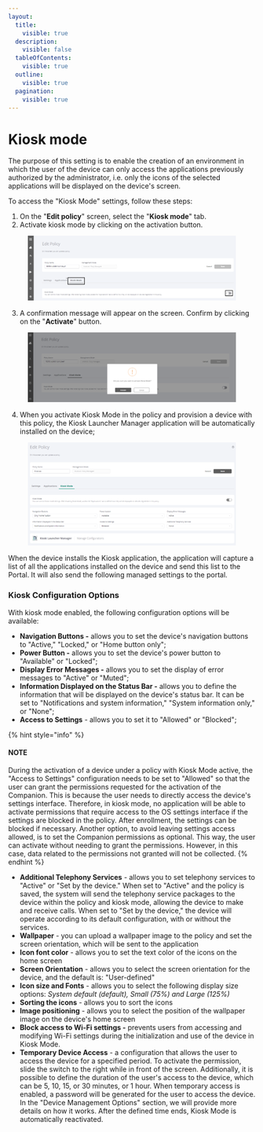 ```yaml
---
layout:
  title:
    visible: true
  description:
    visible: false
  tableOfContents:
    visible: true
  outline:
    visible: true
  pagination:
    visible: true
---
```


# Kiosk mode

The purpose of this setting is to enable the creation of an environment in which the user of the device can only access the applications previously authorized by the administrator, i.e. only the icons of the selected applications will be displayed on the device's screen.

To access the "Kiosk Mode" settings, follow these steps:

1. On the "**Edit policy**" screen, select the "**Kiosk mode**" tab.
2. Activate kiosk mode by clicking on the activation button.

<figure><img src="../../../../.gitbook/assets/Captura de tela 2024-02-15 095151.png" alt=""><figcaption></figcaption></figure>

3. A confirmation message will appear on the screen. Confirm by clicking on the "**Activate**" button.

<figure><img src="../../../../.gitbook/assets/image (72).png" alt=""><figcaption></figcaption></figure>

4. When you activate Kiosk Mode in the policy and provision a device with this policy, the Kiosk Launcher Manager application will be automatically installed on the device;

<figure><img src="../../../../.gitbook/assets/image (200).png" alt=""><figcaption></figcaption></figure>

When the device installs the Kiosk application, the application will capture a list of all the applications installed on the device and send this list to the Portal. It will also send the following managed settings to the portal.

### Kiosk Configuration Options

With kiosk mode enabled, the following configuration options will be available:&#x20;

* **Navigation Buttons -** allows you to set the device's navigation buttons to "Active," "Locked," or "Home button only";&#x20;
* **Power Button -** allows you to set the device's power button to "Available" or "Locked";&#x20;
* **Display Error Messages -** allows you to set the display of error messages to "Active" or "Muted";&#x20;
* **Information Displayed on the Status Bar -** allows you to define the information that will be displayed on the device's status bar. It can be set to "Notifications and system information," "System information only," or "None";&#x20;
* **Access to Settings** - allows you to set it to "Allowed" or "Blocked";&#x20;

{% hint style="info" %}
#### NOTE

During the activation of a device under a policy with Kiosk Mode active, the "Access to Settings" configuration needs to be set to "Allowed" so that the user can grant the permissions requested for the activation of the Companion. This is because the user needs to directly access the device's settings interface. Therefore, in kiosk mode, no application will be able to activate permissions that require access to the OS settings interface if the settings are blocked in the policy. After enrollment, the settings can be blocked if necessary. Another option, to avoid leaving settings access allowed, is to set the Companion permissions as optional. This way, the user can activate without needing to grant the permissions. However, in this case, data related to the permissions not granted will not be collected.
{% endhint %}

* **Additional Telephony Services** - allows you to set telephony services to "Active" or "Set by the device." When set to "Active" and the policy is saved, the system will send the telephony service packages to the device within the policy and kiosk mode, allowing the device to make and receive calls. When set to "Set by the device," the device will operate according to its default configuration, with or without the services.
* **Wallpaper** - you can upload a wallpaper image to the policy and set the screen orientation, which will be sent to the application
* **Icon font color** - allows you to set the text color of the icons on the home screen
* **Screen Orientation** - allows you to select the screen orientation for the device, and the default is: "User-defined"
* **Icon size and Fonts** - allows you to select the following display size options: _System default (default), Small (75%) and Large (125%)_
* **Sorting the icons** - allows you to sort the icons
* **Image positioning** - allows you to select the position of the wallpaper image on the device's home screen
* **Block access to Wi-Fi settings -** prevents users from accessing and modifying Wi-Fi settings during the initialization and use of the device in Kiosk Mode.
* **Temporary Device Access** - a configuration that allows the user to access the device for a specified period. To activate the permission, slide the switch to the right while in front of the screen. Additionally, it is possible to define the duration of the user's access to the device, which can be 5, 10, 15, or 30 minutes, or 1 hour. When temporary access is enabled, a password will be generated for the user to access the device. In the "Device Management Options" section, we will provide more details on how it works. After the defined time ends, Kiosk Mode is automatically reactivated.
